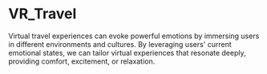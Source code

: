 # VR_Travel
Virtual travel experiences can evoke powerful emotions by immersing users in different environments and cultures. By leveraging users' current emotional states, we can tailor virtual experiences that resonate deeply, providing comfort, excitement, or relaxation.

